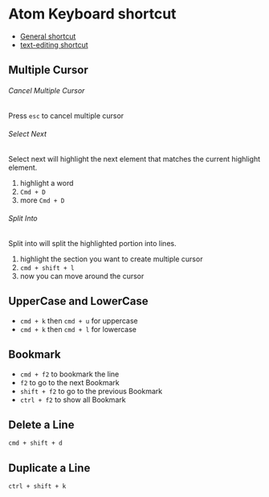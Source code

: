 [atom_text_shortcuts]: http://gamebuildingtools.com/atom-text-editor/some-favorite-commands-in-atom-text-editor

[atom_keyboard_shortcut]: https://github.com/nwinkler/atom-keyboard-shortcuts

Atom Keyboard shortcut
======================
 - [General shortcut][atom_keyboard_shortcut]
 - [text-editing shortcut][atom_text_shortcuts]

Multiple Cursor
---------------
###### Cancel Multiple Cursor
Press `esc` to cancel multiple cursor

###### Select Next
Select next will highlight the next element that matches the current highlight element.
1. highlight a word
2. `Cmd + D`
3. more `Cmd + D`

###### Split Into
Split into will split the highlighted portion into lines.
1. highlight the section you want to create multiple cursor
2. `cmd + shift + l`
3. now you can move around the cursor

UpperCase and LowerCase
-----------------------
- `cmd + k` then `cmd + u` for uppercase
- `cmd + k` then `cmd + l` for lowercase

Bookmark
--------
- `cmd + f2` to bookmark the line
- `f2` to go to the next Bookmark
- `shift + f2` to go to the previous Bookmark
- `ctrl + f2` to show all Bookmark

Delete a Line
-------------
`cmd + shift + d`

Duplicate a Line
----------------
`ctrl + shift + k`

